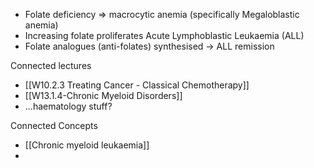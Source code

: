 


- Folate deficiency => macrocytic anemia (specifically Megaloblastic anemia)
- Increasing folate proliferates Acute Lymphoblastic Leukaemia (ALL)
- Folate analogues (anti-folates) synthesised → ALL remission




Connected lectures
- [[W10.2.3 Treating Cancer - Classical Chemotherapy]]
- [[W13.1.4-Chronic Myeloid Disorders]]
- ...haematology stuff?

Connected Concepts
- [[Chronic myeloid leukaemia]]
- 